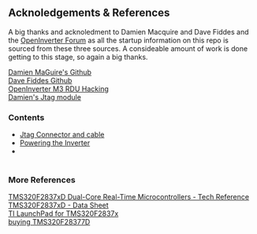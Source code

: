 


## Acknoledgements & References

A big thanks and acknoledment to Damien Macquire and Dave Fiddes and the [OpenInverter Forum](https://openinverter.org/forum/) as all the startup information on this repo is sourced from these three sources.  A consideable amount of work is done getting to this stage, so again a big thanks.

[Damien MaGuire's Github](https://github.com/damienmaguire/Tesla-Model-3-Drive-Unit)<BR>
[Dave Fiddes Github](https://github.com/davefiddes/c2000-inverter)<BR>
[OpenInverter M3 RDU Hacking](https://openinverter.org/forum/viewtopic.php?f=10&t=575)<BR>
[Damien's Jtag module](https://www.evbmw.com/index.php/evbmw-webshop/tesla-boards/m3du-jtag)<BR>

### Contents

- [Jtag Connector and cable](https://github.com/mackelec/tesla_M3_rdu/tree/main/Jtag)
- [Powering the Inverter](https://github.com/mackelec/tesla_M3_rdu/tree/main/Power%20via%20Loom)
- <BR><BR>

### More References

[TMS320F2837xD Dual-Core Real-Time Microcontrollers  -  Tech Reference](https://github.com/mackelec/tesla_M3_rdu/blob/main/resource/TMS320%20Tech%20Ref%20Manual.zip)<BR>
[TMS320F2837xD - Data Sheet](https://github.com/mackelec/tesla_M3_rdu/blob/main/resource/tms320f28377d%20%20Hardward%20-%20pinouts%20etc.pdf)<BR>
[TI LaunchPad for TMS320F2837x](https://www.digikey.com.au/en/products/detail/texas-instruments/LAUNCHXL-F28379D/7219341?utm_adgroup=&utm_id=go_cmp-20001736977_adg-_ad-__dev-c_ext-_prd-7219341_sig-Cj0KCQjwh7K1BhCZARIsAKOrVqF4ihR5jR76maySlwVcD8w3lsL36KkvBF5J3HkXzRMRvCVC_R67pAkaAopuEALw_wcB&productid=7219341&gad_source=1)<BR>
[buying TMS320F28377D](https://www.lcsc.com/product-detail/Microcontrollers-MCU-MPU-SOC_Texas-Instruments-TMS320F28377DPTPT_C83048.html)<BR>

